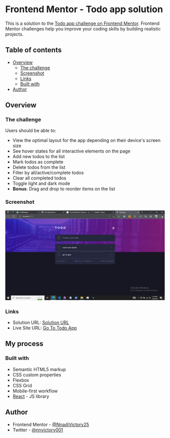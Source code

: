 # Frontend Mentor - Todo app solution

This is a solution to the [Todo app challenge on Frontend Mentor](https://www.frontendmentor.io/challenges/todo-app-Su1_KokOW). Frontend Mentor challenges help you improve your coding skills by building realistic projects. 

## Table of contents

- [Overview](#overview)
  - [The challenge](#the-challenge)
  - [Screenshot](#screenshot)
  - [Links](#links)
  - [Built with](#built-with)
- [Author](#author)


## Overview

### The challenge 

Users should be able to:

- View the optimal layout for the app depending on their device's screen size
- See hover states for all interactive elements on the page
- Add new todos to the list
- Mark todos as complete
- Delete todos from the list
- Filter by all/active/complete todos
- Clear all completed todos
- Toggle light and dark mode
- **Bonus**: Drag and drop to reorder items on the list

### Screenshot

![](./src/assets/Screenshot%20(137).png)


### Links

- Solution URL: [Solution URL](https://www.frontendmentor.io/solutions/responsive-todo-app-with-vite-react-typescript-6Z8IfzFMO5)
- Live Site URL: [Go To Todo App](https://todo-app-victory.vercel.app/)

## My process

### Built with

- Semantic HTML5 markup
- CSS custom properties
- Flexbox
- CSS Grid
- Mobile-first workflow
- [React](https://reactjs.org/) - JS library


## Author

- Frontend Mentor - [@NnadiVictory25](https://www.frontendmentor.io/profile/NnadiVictory25)
- Twitter - [@nnvictory001](https://www.twitter.com/nnvictory001)

